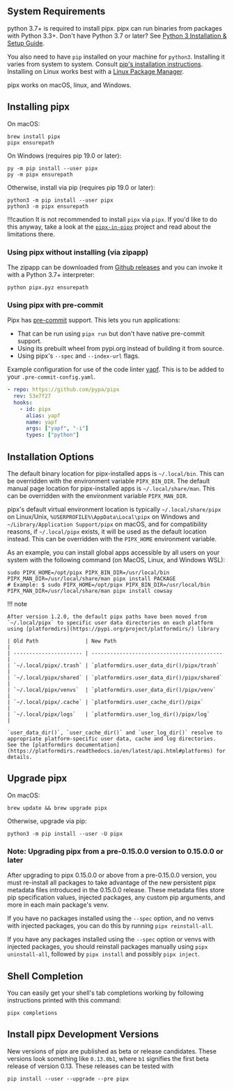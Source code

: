 ## System Requirements

python 3.7+ is required to install pipx. pipx can run binaries from packages with Python 3.3+. Don't have Python 3.7 or
later? See [Python 3 Installation & Setup Guide](https://realpython.com/installing-python/).

You also need to have `pip` installed on your machine for `python3`. Installing it varies from system to system. Consult
[pip's installation instructions](https://pip.pypa.io/en/stable/installing/). Installing on Linux works best with a
[Linux Package Manager](https://packaging.python.org/guides/installing-using-linux-tools/#installing-pip-setuptools-wheel-with-linux-package-managers).

pipx works on macOS, linux, and Windows.

## Installing pipx

On macOS:

```
brew install pipx
pipx ensurepath
```

On Windows (requires pip 19.0 or later):

```
py -m pip install --user pipx
py -m pipx ensurepath
```

Otherwise, install via pip (requires pip 19.0 or later):

```
python3 -m pip install --user pipx
python3 -m pipx ensurepath
```

!!!caution It is not recommended to install `pipx` via `pipx`. If you'd like to do this anyway, take a look at the
[`pipx-in-pipx`](https://github.com/mattsb42-meta/pipx-in-pipx) project and read about the limitations there.

### Using pipx without installing (via zipapp)

The zipapp can be downloaded from [Github releases](https://github.com/pypa/pipx/releases) and you can invoke it with a
Python 3.7+ interpreter:

```
python pipx.pyz ensurepath
```

### <a name="pre-commit"></a> Using pipx with pre-commit

Pipx has [pre-commit](https://pre-commit.com/) support. This lets you run applications:

- That can be run using `pipx run` but don't have native pre-commit support.
- Using its prebuilt wheel from pypi.org instead of building it from source.
- Using pipx's `--spec` and `--index-url` flags.

Example configuration for use of the code linter [yapf](https://github.com/google/yapf/). This is to be added to your
`.pre-commit-config.yaml`.

```yaml
- repo: https://github.com/pypa/pipx
  rev: 53e7f27
  hooks:
    - id: pipx
      alias: yapf
      name: yapf
      args: ["yapf", "-i"]
      types: ["python"]
```

## Installation Options

The default binary location for pipx-installed apps is `~/.local/bin`. This can be overridden with the environment
variable `PIPX_BIN_DIR`. The default manual page location for pipx-installed apps is `~/.local/share/man`. This can be
overridden with the environment variable `PIPX_MAN_DIR`.

pipx's default virtual environment location is typically `~/.local/share/pipx` on Linux/Unix,
`%USERPROFILE%\AppData\Local\pipx` on Windows and `~/Library/Application Support/pipx` on macOS, and for compatibility
reasons, if `~/.local/pipx` exists, it will be used as the default location instead. This can be overridden with the
`PIPX_HOME` environment variable.

As an example, you can install global apps accessible by all users on your system with the following command (on MacOS,
Linux, and Windows WSL):

```
sudo PIPX_HOME=/opt/pipx PIPX_BIN_DIR=/usr/local/bin PIPX_MAN_DIR=/usr/local/share/man pipx install PACKAGE
# Example: $ sudo PIPX_HOME=/opt/pipx PIPX_BIN_DIR=/usr/local/bin PIPX_MAN_DIR=/usr/local/share/man pipx install cowsay
```

!!! note

    After version 1.2.0, the default pipx paths have been moved from `~/.local/pipx` to specific user data directories on each platform using [platformdirs](https://pypi.org/project/platformdirs/) library

    | Old Path               | New Path                                   |
    | ---------------------- | ------------------------------------------ |
    | `~/.local/pipx/.trash` | `platformdirs.user_data_dir()/pipx/trash`  |
    | `~/.local/pipx/shared` | `platformdirs.user_data_dir()/pipx/shared` |
    | `~/.local/pipx/venvs`  | `platformdirs.user_data_dir()/pipx/venv`   |
    | `~/.local/pipx/.cache` | `platformdirs.user_cache_dir()/pipx`       |
    | `~/.local/pipx/logs`   | `platformdirs.user_log_dir()/pipx/log`     |

    `user_data_dir()`, `user_cache_dir()` and `user_log_dir()` resolve to appropriate platform-specific user data, cache and log directories.
    See the [platformdirs documentation](https://platformdirs.readthedocs.io/en/latest/api.html#platforms) for details.

## Upgrade pipx

On macOS:

```
brew update && brew upgrade pipx
```

Otherwise, upgrade via pip:

```
python3 -m pip install --user -U pipx
```

### Note: Upgrading pipx from a pre-0.15.0.0 version to 0.15.0.0 or later

After upgrading to pipx 0.15.0.0 or above from a pre-0.15.0.0 version, you must re-install all packages to take
advantage of the new persistent pipx metadata files introduced in the 0.15.0.0 release. These metadata files store pip
specification values, injected packages, any custom pip arguments, and more in each main package's venv.

If you have no packages installed using the `--spec` option, and no venvs with injected packages, you can do this by
running `pipx reinstall-all`.

If you have any packages installed using the `--spec` option or venvs with injected packages, you should reinstall
packages manually using `pipx uninstall-all`, followed by `pipx install` and possibly `pipx inject`.

## Shell Completion

You can easily get your shell's tab completions working by following instructions printed with this command:

```
pipx completions
```

## Install pipx Development Versions

New versions of pipx are published as beta or release candidates. These versions look something like `0.13.0b1`, where
`b1` signifies the first beta release of version 0.13. These releases can be tested with

```
pip install --user --upgrade --pre pipx
```
